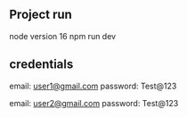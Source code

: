 ## Project run

node version 16
npm run dev

## credentials

email: user1@gmail.com
password: Test@123

email: user2@gmail.com
password: Test@123

